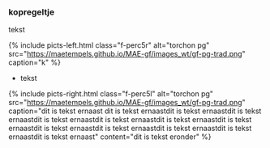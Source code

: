 <body>

### kopregeltje
<p> tekst </p>

{% include picts-left.html 
  class="f-perc5r"
  alt="torchon pg" 
  src="https://maetempels.github.io/MAE-gf/images_wt/gf-pg-trad.png" 
  caption="k"
%}

* tekst
    
 

{% include picts-right.html 
  class="f-perc5l"
  alt="torchon pg" 
  src="https://maetempels.github.io/MAE-gf/images_wt/gf-pg-trad.png" 
  caption="dit is tekst ernaast dit is tekst ernaastdit is tekst ernaastdit is tekst ernaastdit is tekst ernaastdit is tekst ernaastdit is tekst ernaastdit is tekst ernaastdit is tekst ernaastdit is tekst ernaastdit is tekst ernaastdit is tekst ernaastdit is tekst ernaast"
  content="dit is tekst eronder"
%}

</body>
